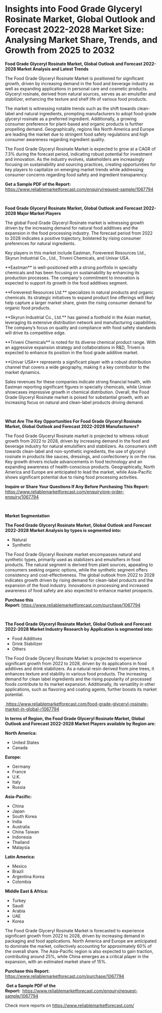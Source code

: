 <p><h1>Insights into Food Grade Glyceryl Rosinate Market, Global Outlook and Forecast 2022-2028 Market Size: Analysing Market Share, Trends, and Growth from 2025 to 2032</h1></p><p><strong>Food Grade Glyceryl Rosinate Market, Global Outlook and Forecast 2022-2028 Market Analysis and Latest Trends</strong></p>
<p><p>The Food Grade Glyceryl Rosinate Market is positioned for significant growth, driven by increasing demand in the food and beverage industry as well as expanding applications in personal care and cosmetic products. Glyceryl rosinate, derived from natural sources, serves as an emulsifier and stabilizer, enhancing the texture and shelf life of various food products. </p><p>The market is witnessing notable trends such as the shift towards clean-label and natural ingredients, prompting manufacturers to adopt food-grade glyceryl rosinate as a preferred ingredient. Additionally, a growing consumer preference for plant-based and organic products is further propelling demand. Geographically, regions like North America and Europe are leading the market due to stringent food safety regulations and high consumer awareness regarding ingredient quality.</p><p>The Food Grade Glyceryl Rosinate Market is expected to grow at a CAGR of 7.3% during the forecast period, indicating robust potential for investment and innovation. As the industry evolves, stakeholders are increasingly focusing on sustainability and sourcing practices, creating opportunities for key players to capitalize on emerging market trends while addressing consumer concerns regarding food safety and ingredient transparency.</p></p>
<p><strong>Get a Sample PDF of the Report:&nbsp;</strong> <a href="https://www.reliablemarketforecast.com/enquiry/request-sample/1067794?utm_campaign=3503&utm_medium=2&utm_source=Github&utm_content=ia&utm_term=21032025&utm_id=food-grade-glyceryl-rosinate-market-global-outlook-and-forecast-2022-2028">https://www.reliablemarketforecast.com/enquiry/request-sample/1067794</a></p>
<p>&nbsp;</p>
<p><strong>Food Grade Glyceryl Rosinate Market, Global Outlook and Forecast 2022-2028 Major Market Players</strong></p>
<p><p>The global Food Grade Glyceryl Rosinate market is witnessing growth driven by the increasing demand for natural food additives and the expansion in the food processing industry. The forecast period from 2022 to 2028 indicates a positive trajectory, bolstered by rising consumer preferences for natural ingredients.</p><p>Key players in this market include Eastman, Foreverest Resources Ltd., Skyrun Industrial Co., Ltd., Triveni Chemicals, and Univar USA. </p><p>**Eastman** is well-positioned with a strong portfolio in specialty chemicals and has been focusing on sustainability by enhancing its production processes. The company's commitment to innovation is expected to support its growth in the food additives segment. </p><p>**Foreverest Resources Ltd.** specializes in natural products and organic chemicals. Its strategic initiatives to expand product line offerings will likely help capture a larger market share, given the rising consumer demand for organic food products.</p><p>**Skyrun Industrial Co., Ltd.** has gained a foothold in the Asian market, leveraging its extensive distribution network and manufacturing capabilities. The company’s focus on quality and compliance with food safety standards will drive its competitive edge.</p><p>**Triveni Chemicals** is noted for its diverse chemical product range. With an aggressive expansion strategy and collaborations in R&D, Triveni is expected to enhance its position in the food grade additive market.</p><p>**Univar USA** represents a significant player with a robust distribution channel that covers a wide geography, making it a key contributor to the market dynamics.</p><p>Sales revenues for these companies indicate strong financial health, with Eastman reporting significant figures in specialty chemicals, while Univar showcases impressive growth in chemical distribution. Overall, the Food Grade Glyceryl Rosinate market is poised for substantial growth, with an increasing focus on natural and clean-label products driving demand.</p></p>
<p>&nbsp;</p>
<p><strong>What Are The Key Opportunities For Food Grade Glyceryl Rosinate Market, Global Outlook and Forecast 2022-2028 Manufacturers?</strong></p>
<p><p>The Food Grade Glyceryl Rosinate market is projected to witness robust growth from 2022 to 2028, driven by increasing demand in the food and beverage industry for natural emulsifiers and stabilizers. As consumers shift towards clean-label and non-synthetic ingredients, the use of glyceryl rosinate in products like sauces, dressings, and confectionery is on the rise. Key growth drivers include advancements in food technology and an expanding awareness of health-conscious products. Geographically, North America and Europe are anticipated to lead the market, while Asia-Pacific shows significant potential due to rising food processing activities.</p></p>
<p><strong>Inquire or Share Your Questions If Any Before Purchasing This Report:</strong> <a href="https://www.reliablemarketforecast.com/enquiry/pre-order-enquiry/1067794?utm_campaign=3503&utm_medium=2&utm_source=Github&utm_content=ia&utm_term=21032025&utm_id=food-grade-glyceryl-rosinate-market-global-outlook-and-forecast-2022-2028">https://www.reliablemarketforecast.com/enquiry/pre-order-enquiry/1067794</a></p>
<p>&nbsp;</p>
<p><strong>Market Segmentation</strong></p>
<p><strong>The Food Grade Glyceryl Rosinate Market, Global Outlook and Forecast 2022-2028 Market Analysis by types is segmented into:</strong></p>
<p><ul><li>Natural</li><li>Synthetic</li></ul></p>
<p><p>The Food Grade Glyceryl Rosinate market encompasses natural and synthetic types, primarily used as stabilizers and emulsifiers in food products. The natural segment is derived from plant sources, appealing to consumers seeking organic options, while the synthetic segment offers consistency and cost-effectiveness. The global outlook from 2022 to 2028 indicates growth driven by rising demand for clean-label products and the expansion of the food industry. Innovations in processing and increased awareness of food safety are also expected to enhance market prospects.</p></p>
<p><strong>Purchase this Report:&nbsp;</strong><a href="https://www.reliablemarketforecast.com/purchase/1067794?utm_campaign=3503&utm_medium=2&utm_source=Github&utm_content=ia&utm_term=21032025&utm_id=food-grade-glyceryl-rosinate-market-global-outlook-and-forecast-2022-2028">https://www.reliablemarketforecast.com/purchase/1067794</a></p>
<p>&nbsp;</p>
<p><strong>The Food Grade Glyceryl Rosinate Market, Global Outlook and Forecast 2022-2028 Market Industry Research by Application is segmented into:</strong></p>
<p><ul><li>Food Additives</li><li>Drink Stabilizer</li><li>Others</li></ul></p>
<p><p>The Food Grade Glyceryl Rosinate Market is projected to experience significant growth from 2022 to 2028, driven by its applications in food additives and drink stabilizers. As a natural resin derived from pine trees, it enhances texture and stability in various food products. The increasing demand for clean label ingredients and the rising popularity of processed foods contribute to its market expansion. Additionally, its versatility in other applications, such as flavoring and coating agents, further boosts its market potential.</p></p>
<p><a href="https://www.reliablemarketforecast.com/food-grade-glyceryl-rosinate-market-in-global-r1067794?utm_campaign=3503&utm_medium=2&utm_source=Github&utm_content=ia&utm_term=21032025&utm_id=food-grade-glyceryl-rosinate-market-global-outlook-and-forecast-2022-2028">&nbsp;https://www.reliablemarketforecast.com/food-grade-glyceryl-rosinate-market-in-global-r1067794</a></p>
<p><strong>In terms of Region, the Food Grade Glyceryl Rosinate Market, Global Outlook and Forecast 2022-2028 Market Players available by Region are:</strong></p>
<p>
    <p> <strong> North America: </strong>
        <ul>
            <li>United States</li>
            <li>Canada</li>
        </ul>
        </p> 
    <p> <strong> Europe: </strong>
        <ul>
            <li>Germany</li>
            <li>France</li>
            <li>U.K.</li>
            <li>Italy</li>
            <li>Russia</li>
        </ul>
        </p> 
    <p> <strong> Asia-Pacific: </strong>
        <ul>
            <li>China</li>
            <li>Japan</li>
            <li>South Korea</li>
            <li>India</li>
            <li>Australia</li>
            <li>China Taiwan</li>
            <li>Indonesia</li>
            <li>Thailand</li>
            <li>Malaysia</li>
        </ul>
        </p> 
    <p> <strong> Latin America: </strong>
        <ul>
            <li>Mexico</li>
            <li>Brazil</li>
            <li>Argentina Korea</li>
            <li>Colombia</li>
        </ul>
        </p> 
    <p> <strong> Middle East & Africa: </strong>
        <ul>
            <li>Turkey</li>
            <li>Saudi</li>
            <li>Arabia</li>
            <li>UAE</li>
            <li>Korea</li>
        </ul>
    </p>
    </p>
<p><p>The Food Grade Glyceryl Rosinate Market is forecasted to experience significant growth from 2022 to 2028, driven by increasing demand in packaging and food applications. North America and Europe are anticipated to dominate the market, collectively accounting for approximately 60% of the overall share. The Asia-Pacific region is also expected to gain traction, contributing around 25%, while China emerges as a critical player in the expansion, with an estimated market share of 15%.</p></p>
<p><strong>Purchase this Report: </strong><a href="https://www.reliablemarketforecast.com/purchase/1067794?utm_campaign=3503&utm_medium=2&utm_source=Github&utm_content=ia&utm_term=21032025&utm_id=food-grade-glyceryl-rosinate-market-global-outlook-and-forecast-2022-2028">https://www.reliablemarketforecast.com/purchase/1067794</a></p>
<p>&nbsp;<strong>Get a Sample PDF of the Report:&nbsp;&nbsp;</strong><a href="https://www.reliablemarketforecast.com/enquiry/request-sample/1067794?utm_campaign=3503&utm_medium=2&utm_source=Github&utm_content=ia&utm_term=21032025&utm_id=food-grade-glyceryl-rosinate-market-global-outlook-and-forecast-2022-2028">https://www.reliablemarketforecast.com/enquiry/request-sample/1067794</a></p>
<p><strong></strong></p>
<p>Check more reports on <a href="https://www.reliablemarketforecast.com/?utm_campaign=3503&utm_medium=2&utm_source=Github&utm_content=ia&utm_term=21032025&utm_id=food-grade-glyceryl-rosinate-market-global-outlook-and-forecast-2022-2028">https://www.reliablemarketforecast.com/</a></p>